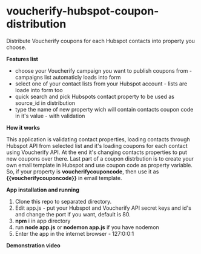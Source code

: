 # voucherify-hubspot-coupon-distribution
Distribute Voucherify coupons for each Hubspot contacts into property you choose.

**Features list**

- choose your Voucherify campaign you want to publish coupons from - campaigns list automaticly loads into form
- select one of your contact lists from your Hubspot account - lists are loade into form too
- quick search and pick Hubspots contact property to be used as source_id in distribution
- type the name of new property wich will contain contacts coupon code in it's value - with validation

**How it works**

This application is validating contact properties, loading contacts through Hubspot API from selected list and it's loading coupons for each contact using Voucherify API.
At the end it's changing contacts properties to put new coupons over there.
Last part of a coupon distrbution is to create your own email template in Hubspot and use coupon code as property variable.
So, if your property is **voucherifycouponcode**, then use it as **{{voucherifycouponcode}}** in email template.

**App installation and running**

1. Clone this repo to separated directory.
2. Edit app.js - put your Hubspot and Voucherify API secret keys and id's and change the port if you want, default is 80.
3. **npm** i in app directory
4. run **node app.js** or **nodemon app.js** if you have nodemon
5. Enter the app in the internet browser - 127:0:0:1


**Demonstration video**
<a href="https://drive.google.com/open?id=1sMHRpWrnYwSSYiwxxFtj8owdyuv-dCh3">